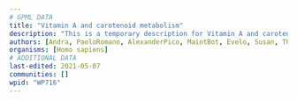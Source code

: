 ```yaml
---
# GPML DATA
title: "Vitamin A and carotenoid metabolism"
description: "This is a temporary description for Vitamin A and carotenoid metabolism"
authors: [Andra, PaoloRomano, AlexanderPico, MaintBot, Evelo, Susan, Thomas, Khanspers, AllanKuchinsky, Anwesha, Ddigles, Egonw, Mkutmon, Zari, Fehrhart, DeSl, Eweitz]
organisms: [Homo sapiens]
# ADDITIONAL DATA
last-edited: 2021-05-07
communities: []
wpid: "WP716"
---
```


